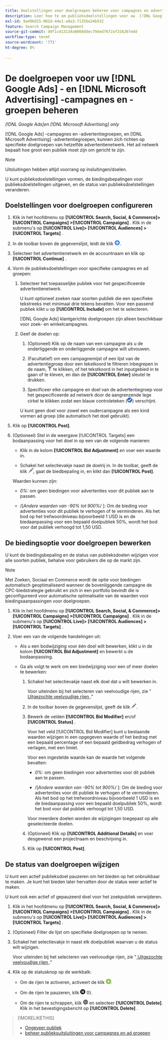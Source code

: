 ```yaml
---
title: Doelstellingen voor doelgroepen beheren voor campagnes en advertentiegroepen
description: Leer hoe te om publieksdoelstellingen voor uw  [!DNL Google Ads]  te vormen en te beheren en  [!DNL Microsoft Advertising]  campagnes en ad groepen.
exl-id: 9a496d15-082d-44e1-a0a3-71356e24b932
feature: Search Campaign Management
source-git-commit: d0f1c413134a0868ddec79ded7672af316267edd
workflow-type: tm+mt
source-wordcount: '771'
ht-degree: 0%

---
```


# De doelgroepen voor uw [!DNL Google Ads] - en [!DNL Microsoft Advertising] -campagnes en -groepen beheren

*[!DNL Google Ads]en [!DNL Microsoft Advertising] only*

[!DNL Google Ads] -campagnes en -advertentiegroepen, en [!DNL Microsoft Advertising] -advertentiegroepen, kunnen zich richten op specifieke doelgroepen van hetzelfde advertentienetwerk. Het ad netwerk bepaalt hoe groot een publiek moet zijn om gericht te zijn.

>[!NOTE]
>
>Uitsluitingen hebben altijd voorrang op insluitingen/doelen.

U kunt publieksdoelstellingen vormen, de biedingsbepalingen voor publieksdoelstellingen uitgeven, en de status van publieksdoelstellingen veranderen.

## Doelstellingen voor doelgroepen configureren

1. Klik in het hoofdmenu op **[!UICONTROL Search, Social, & Commerce]> [!UICONTROL Campaigns] >[!UICONTROL Campaigns]** . Klik in de submenu&#39;s op **[!UICONTROL Live]> [!UICONTROL Audiences] >[!UICONTROL Targets]** .

1. In de toolbar boven de gegevenslijst, leidt de klik ![ ](/help/search-social-commerce/assets/add.png " tot ").

1. Selecteer het advertentienetwerk en de accountnaam en klik op **[!UICONTROL Continue]** .

1. Vorm de publieksdoelstellingen voor specifieke campagnes en ad groepen:

   1. Selecteer het toepasselijke publiek voor het gespecificeerde advertentienetwerk.

      U kunt optioneel zoeken naar soorten publiek die een specifieke tekstreeks met minimaal drie tekens bevatten. Voor een passend publiek klikt u op **[!UICONTROL Include]** om het te selecteren.

      [!DNL Google Ads] klantgerichte doelgroepen zijn alleen beschikbaar voor zoek- en winkelcampagnes.

   1. Geef de doelen op:

      1. (Optioneel) Klik op de naam van een campagne als u de onderliggende en onderliggende campagne wilt uitvouwen.

      1. (Facultatief) om een campagnemijst of een lijst van de advertentiegroep door een tekstkoord te filtreren inbegrepen in de naam, ![&#128279;](/help/search-social-commerce/assets/filter.png " Filter ") te klikken, of het tekstkoord in het inputgebied in te gaan of te kleven, en dan de **[!UICONTROL Enter]** sleutel te drukken.

      1. Specificeer elke campagne en doel van de advertentiegroep voor het gespecificeerde ad netwerk door de aangrenzende lege cirkel te klikken zodat een blauw controleteken (![ Uitgezochte ](/help/search-social-commerce/assets/include.png " ")) verschijnt.

      U kunt geen doel voor zowel een oudercampagne als een kind vormen ad groep (die automatisch het doel gebruikt).

1. Klik op **[!UICONTROL Post]**.

1. (Optioneel) Stel in de weergave [!UICONTROL Targets] een bodaanpassing voor het doel in op een van de volgende manieren:

   * Klik in de kolom **[!UICONTROL Bid Adjustment]** en voer een waarde in.

   * Schakel het selectievakje naast de doelrij in. In de toolbar, geeft de klik ![ ](/help/search-social-commerce/assets/edit.png " uit "), gaat de biedbepaling in, en klikt dan **[!UICONTROL Post]**.

   Waarden kunnen zijn:

   * *0%:* om geen biedingen voor advertenties voor dit publiek aan te passen.

   * /[*Andere waarden van -90% tot 900%*/ ]: Om de bieding voor advertenties voor dit publiek te verhogen of te verminderen. Als het bod op het trefwoordniveau bijvoorbeeld 1 USD is en de biedaanpassing voor een bepaald doelpubliek 50%, wordt het bod voor dat publiek verhoogd tot 1,50 USD.

## De biedingsoptie voor doelgroepen bewerken

U kunt de biedingsbepaling en de status van publieksdoelen wijzigen voor alle soorten publiek, behalve voor gebruikers die op de markt zijn.

>[!NOTE]
>
>Met Zoeken, Sociaal en Commerce wordt de optie voor biedingen automatisch geoptimaliseerd wanneer de bovenliggende campagne de CPC-biedstrategie gebruikt en zich in een portfolio bevindt die is geconfigureerd voor automatische optimalisatie van de waarden voor biedingsaanpassingen voor doelgroepen.

1. Klik in het hoofdmenu op **[!UICONTROL Search, Social, & Commerce]> [!UICONTROL Campaigns] >[!UICONTROL Campaigns]** . Klik in de submenu&#39;s op **[!UICONTROL Live]> [!UICONTROL Audiences] >[!UICONTROL Targets]** .

1. Voer een van de volgende handelingen uit:

   * Als u een bodwijziging voor één doel wilt bewerken, klikt u in de kolom **[!UICONTROL Bid Adjustment]** en bewerkt u de bodaanpassing.

   * Ga als volgt te werk om een biedwijziging voor een of meer doelen te bewerken:

      1. Schakel het selectievakje naast elk doel dat u wilt bewerken in.

         Voor uiteinden bij het selecteren van veelvoudige rijen, zie &quot;[ Uitgezochte veelvoudige rijen ](/help/search-social-commerce/common-tasks/navigation-editing-selection/multiple-rows-select.md).&quot;

      1. In de toolbar boven de gegevenslijst, geeft de klik ![ ](/help/search-social-commerce/assets/edit.png " uit ").

      1. Bewerk de velden **[!UICONTROL Bid Modifier]** en/of **[!UICONTROL Status]** .

         Voor het veld [!UICONTROL Bid Modifier] kunt u bestaande waarden wijzigen in een opgegeven waarde of het bedrag met een bepaald percentage of een bepaald geldbedrag verhogen of verlagen, met een limiet.

         Voor een ingestelde waarde kan de waarde het volgende bevatten:

         * *0%:* om geen biedingen voor advertenties voor dit publiek aan te passen.

         * /[*Andere waarden van -90% tot 900%*/ ]: Om de bieding voor advertenties voor dit publiek te verhogen of te verminderen. Als het bod op het trefwoordniveau bijvoorbeeld 1 USD is en de biedaanpassing voor een bepaald doelpubliek 50%, wordt het bod voor dat publiek verhoogd tot 1,50 USD.

         Voor meerdere doelen worden de wijzigingen toegepast op alle geselecteerde doelen.

      1. (Optioneel) Klik op **[!UICONTROL Additional Details]** en voer desgewenst een projectnaam en beschrijving in.

      1. Klik op **[!UICONTROL Post]**.

## De status van doelgroepen wijzigen

U kunt een actief publieksdoel pauzeren om het bieden op het onbruikbaar te maken. Je kunt het bieden later hervatten door de status weer actief te maken.

U kunt ook een actief of gepauzeerd doel voor het zoekpubliek verwijderen.

1. Klik in het hoofdmenu op **[!UICONTROL Search, Social, & Commerce]> [!UICONTROL Campaigns] >[!UICONTROL Campaigns]** . Klik in de submenu&#39;s op **[!UICONTROL Live]> [!UICONTROL Audiences] >[!UICONTROL Targets]** .

1. (Optioneel) Filter de lijst om specifieke doelgroepen op te nemen.

1. Schakel het selectievakje in naast elk doelpubliek waarvan u de status wilt wijzigen.

   Voor uiteinden bij het selecteren van veelvoudige rijen, zie &quot;[ Uitgezochte veelvoudige rijen ](/help/search-social-commerce/common-tasks/navigation-editing-selection/multiple-rows-select.md).&quot;

1. Klik op de statusknop op de werkbalk:

   * Om de rijen te activeren, activeert de klik ![&#128279;](/help/search-social-commerce/assets/activate.png " ").

   * Om de rijen te pauzeren, klik ![&#128279;](/help/search-social-commerce/assets/pause.png " Pauzeren ") 0&rbrace;.

   * Om de rijen te schrappen, klik ![ Meer acties ](/help/search-social-commerce/assets/more.png " Meer acties ") en selecteer **[!UICONTROL Delete]**. Klik in het bevestigingsbericht op **[!UICONTROL Delete]** .

>[!MORELIKETHIS]
>
>* [ Ongeveer publiek ](audience-about.md)
>* [ beheer publieksuitsluitingen voor campagnes en ad groepen ](/help/search-social-commerce/campaign-management/campaigns/audience-exclusions-manage.md)
